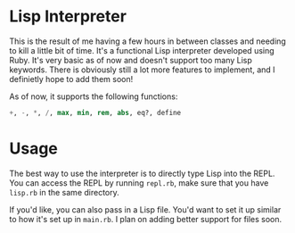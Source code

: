 # Lisp Interpreter

This is the result of me having a few hours in between classes and needing to kill a little bit of time. It's a functional Lisp interpreter developed using Ruby. It's very basic as of now and doesn't support too many Lisp keywords. There is obviously still a lot more features to implement, and I definietly hope to add them soon!

As of now, it supports the following functions:
```lisp
+, -, *, /, max, min, rem, abs, eq?, define
```

# Usage

The best way to use the interpreter is to directly type Lisp into the REPL. You can access the REPL by running ```repl.rb```, make sure that you have ```lisp.rb``` in the same directory.

If you'd like, you can also pass in a Lisp file. You'd want to set it up similar to how it's set up in ```main.rb```. I plan on adding better support for files soon.
